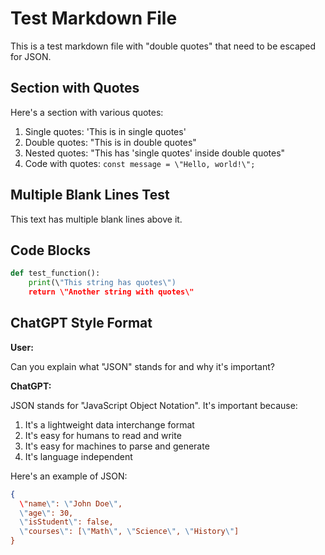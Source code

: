 # Test Markdown File

This is a test markdown file with \"double quotes\" that need to be escaped for JSON.

## Section with Quotes

Here's a section with various quotes:

1. Single quotes: 'This is in single quotes'
2. Double quotes: \"This is in double quotes\"
3. Nested quotes: \"This has 'single quotes' inside double quotes\"
4. Code with quotes: `const message = \"Hello, world!\";`

## Multiple Blank Lines Test

This text has multiple blank lines above it.

## Code Blocks

```python
def test_function():
    print(\"This string has quotes\")
    return \"Another string with quotes\"
```

## ChatGPT Style Format

**User:**

Can you explain what \"JSON\" stands for and why it's important?

**ChatGPT:**

JSON stands for \"JavaScript Object Notation\". It's important because:

1. It's a lightweight data interchange format
2. It's easy for humans to read and write
3. It's easy for machines to parse and generate
4. It's language independent

Here's an example of JSON:

```json
{
  \"name\": \"John Doe\",
  \"age\": 30,
  \"isStudent\": false,
  \"courses\": [\"Math\", \"Science\", \"History\"]
}
```

